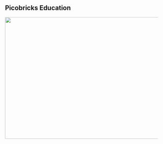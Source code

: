 ## Picobricks Education

<img src="https://user-images.githubusercontent.com/112697142/202839519-d1882b2e-004e-4c29-89d5-7655daa58a74.PNG" width="700" height="400">
